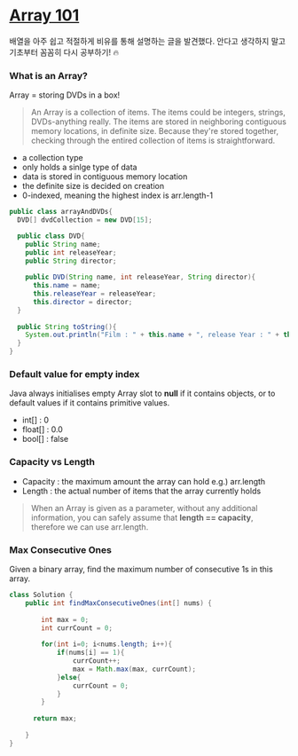 # [Array 101](https://leetcode.com/explore/featured/card/fun-with-arrays/521/introduction/)

배열을 아주 쉽고 적절하게 비유를 통해 설명하는 글을 발견했다. 안다고 생각하지 말고 기초부터 꼼꼼히 다시 공부하기! :fire: 

### What is an Array?
Array = storing DVDs in a box!  
> An Array is a collection of items. The items could be integers, strings, DVDs-anything really. The items are stored in neighboring contiguous memory locations, in definite size. Because they're stored together, checking through the entired collection of items is straightforward.

* a collection type
* only holds a sinlge type of data
* data is stored in contiguous memory location
* the definite size is decided on creation
* 0-indexed, meaning the highest index is arr.length-1

```java
public class arrayAndDVDs{
  DVD[] dvdCollection = new DVD[15];

  public class DVD{
    public String name;
    public int releaseYear;
    public String director;
    
    public DVD(String name, int releaseYear, String director){
      this.name = name;
      this.releaseYear = releaseYear;
      this.director = director;
  }
  
  public String toString(){
    System.out.println("Film : " + this.name + ", release Year : " + this.releaseYear + ", Director : " + this.director);
  }
}
```


### Default value for empty index
Java always initialises empty Array slot to **null** if it contains objects, or to default values if it contains primitive values.
  * int[] : 0
  * float[] : 0.0
  * bool[] : false

### Capacity vs Length
* Capacity : the maximum amount the array can hold e.g.) arr.length
* Length : the actual number of items that the array currently holds

> When an Array is given as a parameter, without any additional information, you can safely assume that **length == capacity**, therefore we can use arr.length.

### Max Consecutive Ones
Given a binary array, find the maximum number of consecutive 1s in this array.

``` Java
class Solution {
    public int findMaxConsecutiveOnes(int[] nums) {
        
        int max = 0;
        int currCount = 0;
        
        for(int i=0; i<nums.length; i++){
            if(nums[i] == 1){
                currCount++;
                max = Math.max(max, currCount);
            }else{
                currCount = 0;
            }
        }
        
      return max;
        
    }
}

```
